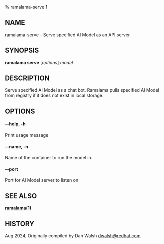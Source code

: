 % ramalama-serve 1

## NAME
ramalama\-serve - Serve specified AI Model as an API server

## SYNOPSIS
**ramalama serve** [*options*] *model*

## DESCRIPTION
Serve specified AI Model as a chat bot. Ramalama pulls specified AI Model from
registry if it does not exist in local storage.

## OPTIONS

#### **--help**, **-h**
Print usage message

#### **--name**, **-n**
Name of the container to run the model in.

#### **--port**
Port for AI Model server to listen on

## SEE ALSO
**[ramalama(1)](ramalama.1.md)**

## HISTORY
Aug 2024, Originally compiled by Dan Walsh <dwalsh@redhat.com>
